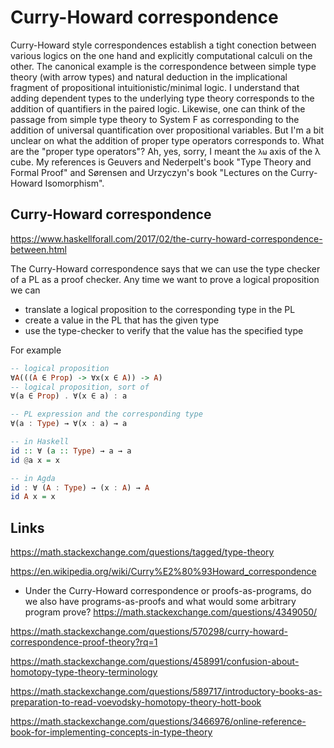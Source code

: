 # Curry-Howard correspondence

Curry-Howard style correspondences establish a tight conection between various logics on the one hand and explicitly computational calculi on the other. The canonical example is the correspondence between simple type theory (with arrow types) and natural deduction in the implicational fragment of propositional intuitionistic/minimal logic. I understand that adding dependent types to the underlying type theory corresponds to the addition of quantifiers in the paired logic. Likewise, one can think of the passage from simple type theory to System F as corresponding to the addition of universal quantification over propositional variables. But I'm a bit unclear on what the addition of proper type operators corresponds to. What are the "proper type operators"? Ah, yes, sorry, I meant the `λω` axis of the λ cube. My references is Geuvers and Nederpelt's book "Type Theory and Formal Proof" and Sørensen and Urzyczyn's book "Lectures on the Curry-Howard Isomorphism".

## Curry-Howard correspondence

https://www.haskellforall.com/2017/02/the-curry-howard-correspondence-between.html

The Curry-Howard correspondence says that we can use the type checker of a PL as a proof checker. Any time we want to prove a logical proposition we can
- translate a logical proposition to the corresponding type in the PL
- create a value in the PL that has the given type
- use the type-checker to verify that the value has the specified type

For example

```hs agda
-- logical proposition
∀A(((A ∈ Prop) -> ∀x(x ∈ A)) -> A)
-- logical proposition, sort of
∀(a ∈ Prop) . ∀(x ∈ a) : a

-- PL expression and the corresponding type
∀(a : Type) → ∀(x : a) → a

-- in Haskell
id :: ∀ (a :: Type) → a → a
id @a x = x

-- in Agda
id : ∀ (A : Type) → (x : A) → A
id A x = x
```













## Links

https://math.stackexchange.com/questions/tagged/type-theory

https://en.wikipedia.org/wiki/Curry%E2%80%93Howard_correspondence

* Under the Curry-Howard correspondence or proofs-as-programs, do we also have programs-as-proofs and what would some arbitrary program prove?
https://math.stackexchange.com/questions/4349050/


https://math.stackexchange.com/questions/570298/curry-howard-correspondence-proof-theory?rq=1

https://math.stackexchange.com/questions/458991/confusion-about-homotopy-type-theory-terminology

https://math.stackexchange.com/questions/589717/introductory-books-as-preparation-to-read-voevodsky-homotopy-theory-hott-book

https://math.stackexchange.com/questions/3466976/online-reference-book-for-implementing-concepts-in-type-theory
